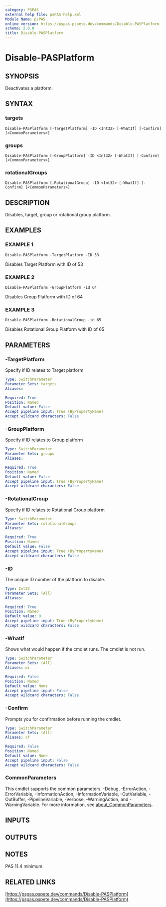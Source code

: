 ```yaml
---
category: PSPAS
external help file: psPAS-help.xml
Module Name: psPAS
online version: https://pspas.pspete.dev/commands/Disable-PASPlatform
schema: 2.0.0
title: Disable-PASPlatform
---
```


# Disable-PASPlatform

## SYNOPSIS
Deactivates a platform.

## SYNTAX

### targets
```
Disable-PASPlatform [-TargetPlatform] -ID <Int32> [-WhatIf] [-Confirm] [<CommonParameters>]
```

### groups
```
Disable-PASPlatform [-GroupPlatform] -ID <Int32> [-WhatIf] [-Confirm] [<CommonParameters>]
```

### rotationalGroups
```
Disable-PASPlatform [-RotationalGroup] -ID <Int32> [-WhatIf] [-Confirm] [<CommonParameters>]
```

## DESCRIPTION
Disables, target, group or rotational group platform.

## EXAMPLES

### EXAMPLE 1
```
Disable-PASPlatform -TargetPlatform -ID 53
```

Disables Target Platform with ID of 53

### EXAMPLE 2
```
Disable-PASPlatform -GroupPlatform -id 64
```

Disables Group Platform with ID of 64

### EXAMPLE 3
```
Disable-PASPlatform -RotationalGroup -id 65
```

Disables Rotational Group Platform with ID of 65

## PARAMETERS

### -TargetPlatform
Specify if ID relates to Target platform

```yaml
Type: SwitchParameter
Parameter Sets: targets
Aliases:

Required: True
Position: Named
Default value: False
Accept pipeline input: True (ByPropertyName)
Accept wildcard characters: False
```

### -GroupPlatform
Specify if ID relates to Group platform

```yaml
Type: SwitchParameter
Parameter Sets: groups
Aliases:

Required: True
Position: Named
Default value: False
Accept pipeline input: True (ByPropertyName)
Accept wildcard characters: False
```

### -RotationalGroup
Specify if ID relates to Rotational Group platform

```yaml
Type: SwitchParameter
Parameter Sets: rotationalGroups
Aliases:

Required: True
Position: Named
Default value: False
Accept pipeline input: True (ByPropertyName)
Accept wildcard characters: False
```

### -ID
The unique ID number of the platform to disable.

```yaml
Type: Int32
Parameter Sets: (All)
Aliases:

Required: True
Position: Named
Default value: 0
Accept pipeline input: True (ByPropertyName)
Accept wildcard characters: False
```

### -WhatIf
Shows what would happen if the cmdlet runs.
The cmdlet is not run.

```yaml
Type: SwitchParameter
Parameter Sets: (All)
Aliases: wi

Required: False
Position: Named
Default value: None
Accept pipeline input: False
Accept wildcard characters: False
```

### -Confirm
Prompts you for confirmation before running the cmdlet.

```yaml
Type: SwitchParameter
Parameter Sets: (All)
Aliases: cf

Required: False
Position: Named
Default value: None
Accept pipeline input: False
Accept wildcard characters: False
```

### CommonParameters
This cmdlet supports the common parameters: -Debug, -ErrorAction, -ErrorVariable, -InformationAction, -InformationVariable, -OutVariable, -OutBuffer, -PipelineVariable, -Verbose, -WarningAction, and -WarningVariable. For more information, see [about_CommonParameters](http://go.microsoft.com/fwlink/?LinkID=113216).

## INPUTS

## OUTPUTS

## NOTES
PAS 11.4 minimum

## RELATED LINKS

[https://pspas.pspete.dev/commands/Disable-PASPlatform](https://pspas.pspete.dev/commands/Disable-PASPlatform)

